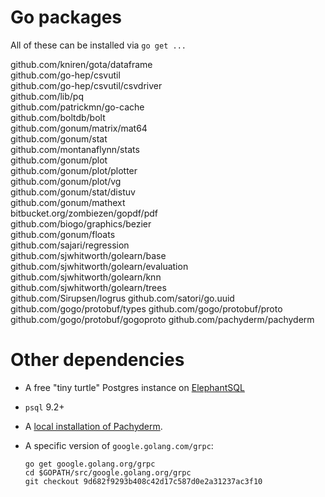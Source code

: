 # Go packages

All of these can be installed via `go get ...`

github.com/kniren/gota/dataframe    
github.com/go-hep/csvutil    
github.com/go-hep/csvutil/csvdriver   
github.com/lib/pq    
github.com/patrickmn/go-cache    
github.com/boltdb/bolt    
github.com/gonum/matrix/mat64    
github.com/gonum/stat    
github.com/montanaflynn/stats    
github.com/gonum/plot     
github.com/gonum/plot/plotter    
github.com/gonum/plot/vg     
github.com/gonum/stat/distuv    
github.com/gonum/mathext     
bitbucket.org/zombiezen/gopdf/pdf      
github.com/biogo/graphics/bezier     
github.com/gonum/floats     
github.com/sajari/regression     
github.com/sjwhitworth/golearn/base     
github.com/sjwhitworth/golearn/evaluation    
github.com/sjwhitworth/golearn/knn     
github.com/sjwhitworth/golearn/trees    
github.com/Sirupsen/logrus 
github.com/satori/go.uuid
github.com/gogo/protobuf/types
github.com/gogo/protobuf/proto
github.com/gogo/protobuf/gogoproto
github.com/pachyderm/pachyderm

# Other dependencies

- A free "tiny turtle" Postgres instance on [ElephantSQL](https://www.elephantsql.com/)
- `psql` 9.2+
- A [local installation of Pachyderm](http://pachyderm.readthedocs.io/en/latest/getting_started/local_installation.html).
- A specific version of `google.golang.com/grpc`:
    
    ```
    go get google.golang.org/grpc
    cd $GOPATH/src/google.golang.org/grpc
    git checkout 9d682f9293b408c42d17c587d0e2a31237ac3f10
    ```
